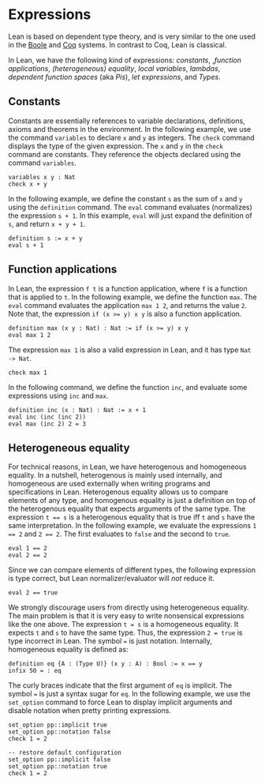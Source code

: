 # Expressions

Lean is based on dependent type theory, and is very similar to the one
used in the [Boole](https://github.com/avigad/boole) and
[Coq](http://coq.inria.fr/) systems.  In contrast to Coq, Lean is
classical.

In Lean, we have the following kind of expressions: _constants_,
,_function applications_, _(heterogeneous) equality_, _local variables_,
_lambdas_, _dependent function spaces_ (aka _Pis_), _let expressions_,
and _Types_.

## Constants

Constants are essentially references to variable declarations, definitions, axioms and theorems in the
environment. In the following example, we use the command `variables` to declare `x` and `y` as integers.
The `check` command displays the type of the given expression. The `x` and `y` in the `check` command
are constants. They reference the objects declared using the command `variables`.

```lean
variables x y : Nat
check x + y
```

In the following example, we define the constant `s` as the sum of `x` and `y` using the `definition` command.
The `eval` command evaluates (normalizes) the expression `s + 1`. In this example, `eval` will just expand
the definition of `s`, and return `x + y + 1`.

```lean
definition s := x + y
eval s + 1
```

## Function applications

In Lean, the expression `f t` is a function application, where `f` is a function that is applied to `t`.
In the following example, we define the function `max`. The `eval` command evaluates the application `max 1 2`,
and returns the value `2`. Note that, the expression `if (x >= y) x y` is also a function application.

```lean
definition max (x y : Nat) : Nat := if (x >= y) x y
eval max 1 2
```

The expression `max 1` is also a valid expression in Lean, and it has type `Nat -> Nat`.

```lean
check max 1
```

In the following command, we define the function `inc`, and evaluate some expressions using `inc` and `max`.

```lean
definition inc (x : Nat) : Nat := x + 1
eval inc (inc (inc 2))
eval max (inc 2) 2 = 3
```

## Heterogeneous equality

For technical reasons, in Lean, we have heterogenous and homogeneous equality. In a nutshell, heterogenous is mainly used internally, and
homogeneous are used externally when writing programs and specifications in Lean.
Heterogenous equality allows us to compare elements of any type, and homogenous equality is just a definition on top of the heterogenous equality that expects arguments of the same type.
The expression `t == s` is a heterogenous equality that is true iff `t` and `s` have the same interpretation.
In the following example, we evaluate the expressions `1 == 2` and `2 == 2`. The first evaluates to `false` and the second to `true`.

```lean
eval 1 == 2
eval 2 == 2
```

Since we can compare elements of different types, the following
expression is type correct, but Lean normalizer/evaluator will *not*
reduce it.

```lean
eval 2 == true
```

We strongly discourage users from directly using heterogeneous equality. The main problem is that it is very easy to
write nonsensical expressions like the one above. The expression `t = s` is a homogeneous equality.
It expects `t` and `s` to have the same type. Thus, the expression `2 = true` is type incorrect in Lean.
The symbol `=` is just notation. Internally, homogeneous equality is defined as:

```
definition eq {A : (Type U)} (x y : A) : Bool := x == y
infix 50 = : eq
```

The curly braces indicate that the first argument of `eq` is implicit. The symbol `=` is just a syntax sugar for `eq`.
In the following example, we use the `set_option` command to force Lean to display implicit arguments and
disable notation when pretty printing expressions.

```lean
set_option pp::implicit true
set_option pp::notation false
check 1 = 2

-- restore default configuration
set_option pp::implicit false
set_option pp::notation true
check 1 = 2
```
